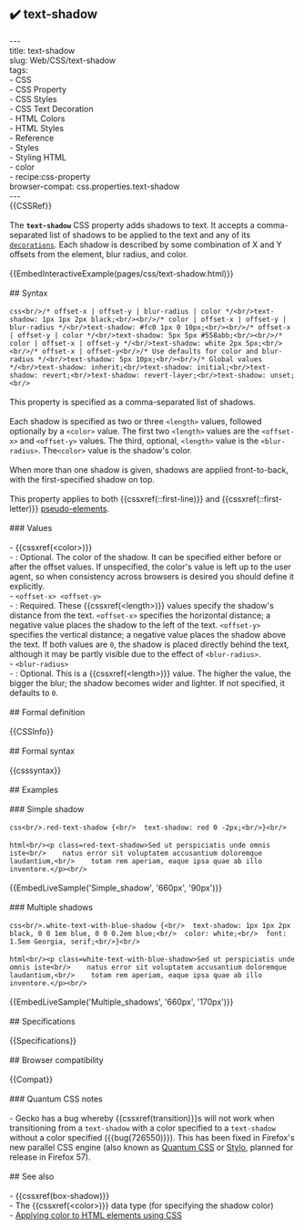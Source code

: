 ## ✔️ text-shadow 
 ---<br/>title: text-shadow<br/>slug: Web/CSS/text-shadow<br/>tags:<br/>  - CSS<br/>  - CSS Property<br/>  - CSS Styles<br/>  - CSS Text Decoration<br/>  - HTML Colors<br/>  - HTML Styles<br/>  - Reference<br/>  - Styles<br/>  - Styling HTML<br/>  - color<br/>  - recipe:css-property<br/>browser-compat: css.properties.text-shadow<br/>---<br/>{{CSSRef}}<br/><br/>The **`text-shadow`** CSS property adds shadows to text. It accepts a comma-separated list of shadows to be applied to the text and any of its [`decorations`](/en-US/docs/Web/CSS/text-decoration). Each shadow is described by some combination of X and Y offsets from the element, blur radius, and color.<br/><br/>{{EmbedInteractiveExample(pages/css/text-shadow.html)}}<br/><br/>## Syntax<br/><br/>```css<br/>/* offset-x | offset-y | blur-radius | color */<br/>text-shadow: 1px 1px 2px black;<br/><br/>/* color | offset-x | offset-y | blur-radius */<br/>text-shadow: #fc0 1px 0 10px;<br/><br/>/* offset-x | offset-y | color */<br/>text-shadow: 5px 5px #558abb;<br/><br/>/* color | offset-x | offset-y */<br/>text-shadow: white 2px 5px;<br/><br/>/* offset-x | offset-y<br/>/* Use defaults for color and blur-radius */<br/>text-shadow: 5px 10px;<br/><br/>/* Global values */<br/>text-shadow: inherit;<br/>text-shadow: initial;<br/>text-shadow: revert;<br/>text-shadow: revert-layer;<br/>text-shadow: unset;<br/>```<br/><br/>This property is specified as a comma-separated list of shadows.<br/><br/>Each shadow is specified as two or three `<length>` values, followed optionally by a `<color>` value. The first two `<length>` values are the `<offset-x>` and `<offset-y>` values. The third, optional, `<length>` value is the `<blur-radius>`. The`<color>` value is the shadow's color.<br/><br/>When more than one shadow is given, shadows are applied front-to-back, with the first-specified shadow on top.<br/><br/>This property applies to both {{cssxref(::first-line)}} and {{cssxref(::first-letter)}} [pseudo-elements](/en-US/docs/Web/CSS/Pseudo-elements).<br/><br/>### Values<br/><br/>- {{cssxref(&lt;color&gt;)}}<br/>  - : Optional. The color of the shadow. It can be specified either before or after the offset values. If unspecified, the color's value is left up to the user agent, so when consistency across browsers is desired you should define it explicitly.<br/>- `<offset-x> <offset-y>`<br/>  - : Required. These {{cssxref(&lt;length&gt;)}} values specify the shadow's distance from the text. `<offset-x>` specifies the horizontal distance; a negative value places the shadow to the left of the text. `<offset-y>` specifies the vertical distance; a negative value places the shadow above the text. If both values are `0`, the shadow is placed directly behind the text, although it may be partly visible due to the effect of `<blur-radius>`.<br/>- `<blur-radius>`<br/>  - : Optional. This is a {{cssxref(&lt;length&gt;)}} value. The higher the value, the bigger the blur; the shadow becomes wider and lighter. If not specified, it defaults to `0`.<br/><br/>## Formal definition<br/><br/>{{CSSInfo}}<br/><br/>## Formal syntax<br/><br/>{{csssyntax}}<br/><br/>## Examples<br/><br/>### Simple shadow<br/><br/>```css<br/>.red-text-shadow {<br/>  text-shadow: red 0 -2px;<br/>}<br/>```<br/><br/>```html<br/><p class=red-text-shadow>Sed ut perspiciatis unde omnis iste<br/>    natus error sit voluptatem accusantium doloremque laudantium,<br/>    totam rem aperiam, eaque ipsa quae ab illo inventore.</p><br/>```<br/><br/>{{EmbedLiveSample('Simple_shadow', '660px', '90px')}}<br/><br/>### Multiple shadows<br/><br/>```css<br/>.white-text-with-blue-shadow {<br/>  text-shadow: 1px 1px 2px black, 0 0 1em blue, 0 0 0.2em blue;<br/>  color: white;<br/>  font: 1.5em Georgia, serif;<br/>}<br/>```<br/><br/>```html<br/><p class=white-text-with-blue-shadow>Sed ut perspiciatis unde omnis iste<br/>    natus error sit voluptatem accusantium doloremque laudantium,<br/>    totam rem aperiam, eaque ipsa quae ab illo inventore.</p><br/>```<br/><br/>{{EmbedLiveSample('Multiple_shadows', '660px', '170px')}}<br/><br/>## Specifications<br/><br/>{{Specifications}}<br/><br/>## Browser compatibility<br/><br/>{{Compat}}<br/><br/>### Quantum CSS notes<br/><br/>- Gecko has a bug whereby {{cssxref(transition)}}s will not work when transitioning from a `text-shadow` with a color specified to a `text-shadow` without a color specified ({{bug(726550)}}). This has been fixed in Firefox's new parallel CSS engine (also known as [Quantum CSS](https://wiki.mozilla.org/Quantum) or [Stylo](https://wiki.mozilla.org/Quantum/Stylo), planned for release in Firefox 57).<br/><br/>## See also<br/><br/>- {{cssxref(box-shadow)}}<br/>- The {{cssxref(&lt;color&gt;)}} data type (for specifying the shadow color)<br/>- [Applying color to HTML elements using CSS](/en-US/docs/Web/HTML/Applying_color)<br/>